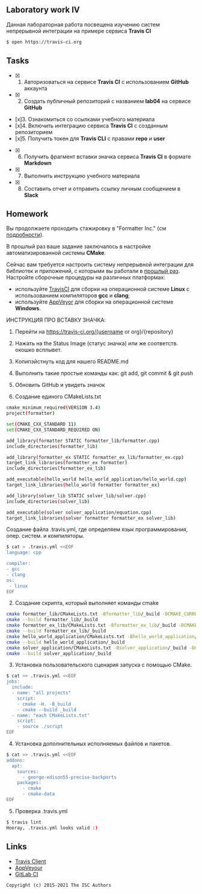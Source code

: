 ## Laboratory work IV

Данная лабораторная работа посвещена изучению систем непрерывной интеграции на примере сервиса **Travis CI**

```sh
$ open https://travis-ci.org
```

## Tasks

- [x] 1. Авторизоваться на сервисе **Travis CI** с использованием **GitHub** аккаунта
- [x] 2. Создать публичный репозиторий с названием **lab04** на сервисе **GitHub**
- [x]3. Ознакомиться со ссылками учебного материала
- [x]4. Включить интеграцию сервиса **Travis CI** с созданным репозиторием
- [x]5. Получить токен для **Travis CLI** с правами **repo** и **user**
- [x] 6. Получить фрагмент вставки значка сервиса **Travis CI** в формате **Markdown**
- [x] 7. Выполнить инструкцию учебного материала
- [x] 8. Составить отчет и отправить ссылку личным сообщением в **Slack**


## Homework

Вы продолжаете проходить стажировку в "Formatter Inc." (см [подробности](https://github.com/tp-labs/lab03#Homework)).

В прошлый раз ваше задание заключалось в настройке автоматизированной системы **CMake**.

Сейчас вам требуется настроить систему непрерывной интеграции для библиотек и приложений, с которыми вы работали в [прошлый раз](https://github.com/tp-labs/lab03#Homework). Настройте сборочные процедуры на различных платформах:
* используйте [TravisCI](https://travis-ci.com/) для сборки на операционной системе **Linux** с использованием компиляторов **gcc** и **clang**;
* используйте [AppVeyor](https://www.appveyor.com/) для сборки на операционной системе **Windows**.

ИНСТРУКЦИЯ ПРО ВСТАВКУ ЗНАЧКА:

1. Перейти на https://travis-ci.org/{username or org}/{repository}
2. Нажать на the Status Image (статус значка) или же соответств. окошко всплывет.
3. Копипэйстнуть код для нашего README.md
4. Выполнить такие простые команды как: git add, git commit & git push
5. Обновить GitHub и увидеть значок


1. Cоздание единого CMakeLists.txt
```sh
cmake_minimum_required(VERSION 3.4)
project(formatter)

set(CMAKE_CXX_STANDARD 11)
set(CMAKE_CXX_STANDARD_REQUIRED ON)

add_library(formatter STATIC formatter_lib/formatter.cpp)
include_directories(formatter_lib)

add_library(formatter_ex STATIC formatter_ex_lib/formatter_ex.cpp)
target_link_libraries(formatter_ex formatter)
include_directories(formatter_ex_lib)

add_executable(hello_world hello_world_application/hello_world.cpp)
target_link_libraries(hello_world formatter formatter_ex)

add_library(solver_lib STATIC solver_lib/solver.cpp)
include_directories(solver_lib)

add_executable(solver solver_application/equation.cpp)
target_link_libraries(solver formatter formatter_ex solver_lib)
```
Создание файла .travis.yml, где определяем язык программирования, опер. систем. и компиляторы.
```sh
$ cat > .travis.yml <<EOF
language: cpp

compiler:
- gcc
- clang
os:
 - linux
EOF
```
2. Создание скрипта, который выполняет команды cmake
```sh
cmake formatter_lib/CMakeLists.txt -Bformatter_lib/_build -DCMAKE_CURRENT_SOURCE_DIR=/home/anya/navckin/workspace/projects/lab44
cmake --build formatter_lib/_build
cmake formatter_ex_lib/CMakeLists.txt -Bformatter_ex_lib/_build -DCMAKE_CURRENT_SOURCE_DIR=/home/anya/navckin/workspace/projects/lab44
cmake --build formatter_ex_lib/_build
cmake hello_world_application/CMakeLists.txt -Bhello_world_application/_build -DCMAKE_CURRENT_SOURCE_DIR=/home/anya/navckin/workspace/projects/lab44
cmake --build hello_world_application/_build
cmake solver_application/CMakeLists.txt -Bsolver_application/_build -DCMAKE_CURRENT_SOURCE_DIR=/home/anya/navckin/workspace/projects/lab44
cmake --build solver_application/_build
```
3. Установка пользовательского сценария запуска с помощью CMake. 
```sh
$ cat >> .travis.yml <<EOF
jobs:
  include:
  - name: "all projects"
    script:
    - cmake -H. -B_build
    - cmake --build _build
  - name: "each CMakeLists.txt"
    script:
    - source ./script
EOF
```
4. Установка дополнительных исполняемых файлов и пакетов.
```sh
$ cat >> .travis.yml <<EOF
addons:
  apt:
    sources:
      - george-edison55-precise-backports
    packages:
      - cmake
      - cmake-data
EOF
```
5. Проверка .travis.yml 

```sh
$ travis lint
Hooray, .travis.yml looks valid :)
```





## Links

- [Travis Client](https://github.com/travis-ci/travis.rb)
- [AppVeyour](https://www.appveyor.com/)
- [GitLab CI](https://about.gitlab.com/gitlab-ci/)

```
Copyright (c) 2015-2021 The ISC Authors
```
